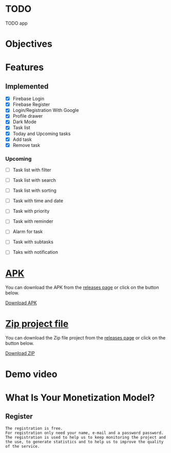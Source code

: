 # TODO

TODO app 

# Objectives


# Features

## Implemented 

- [x] Firebase Login
- [x] Firebase Register
- [x] Login/Registration With Google
- [x] Profile drawer
- [x] Dark Mode
- [x] Task list
- [x] Today and Upcoming tasks
- [x] Add task
- [x] Remove task

### Upcoming

- [ ] Task list with filter
- [ ] Task list with search
- [ ] Task list with sorting
- [ ] Task with time and date
- [ ] Task with priority
- [ ] Task with reminder
- [ ] Alarm for task
- [ ] Task with subtasks
- [ ] Taks with notification





# [APK](https://github.com/JoaoRafa19/Todo/releases/download/Base/app-release.apk)

You can download the APK from the [releases page](https://github.com/JoaoRafa19/Todo/releases)
or click on the button below.

[Download APK](https://github.com/JoaoRafa19/Todo/releases/download/Base/app-release.apk)

# [Zip project file](https://github.com/JoaoRafa19/Todo/archive/refs/tags/Base.zip)

You can download the Zip file project from the [releases page](https://github.com/JoaoRafa19/Todo/releases)
or click on the button below.

[Download ZIP](https://github.com/JoaoRafa19/Todo/archive/refs/tags/Base.zip)

# Demo video

# What Is Your Monetization Model?


## Register

    The registration is free.
    For registration only need your name, e-mail and a password password.
    The registration is used to help us to keep monitoring the project and the use, to generate statistics and to help us to improve the quality of the service.

